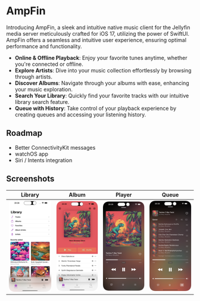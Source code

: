 # AmpFin
Introducing AmpFin, a sleek and intuitive native music client for the Jellyfin media server meticulously crafted for iOS 17, utilizing the power of SwiftUI. AmpFin offers a seamless and intuitive user experience, ensuring optimal performance and functionality.

- **Online & Offline Playback**: Enjoy your favorite tunes anytime, whether you're connected or offline.
- **Explore Artists**: Dive into your music collection effortlessly by browsing through artists.
- **Discover Albums**: Navigate through your albums with ease, enhancing your music exploration.
- **Search Your Library**: Quickly find your favorite tracks with our intuitive library search feature.
- **Queue with History**: Take control of your playback experience by creating queues and accessing your listening history.

## Roadmap

- Better ConnectivityKit messages
- watchOS app
- Siri / Intents integration

## Screenshots

| Library | Album | Player | Queue |
| ------------- | ------------- | ------------- | ------------- |
| <img src="/Screenshots/Library.png?raw=true" alt="Library" width="200"/> | <img src="/Screenshots/Album.png?raw=true" alt="Album" width="200"/> | <img src="/Screenshots/Player.png?raw=true" alt="Player" width="200"/>  | <img src="/Screenshots/Queue.png?raw=true" alt="Queue" width="200"/> 
